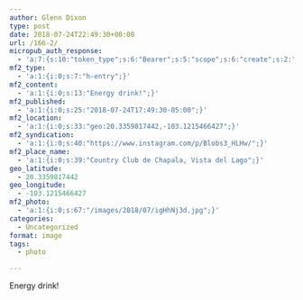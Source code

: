 ```yaml
---
author: Glenn Dixon
type: post
date: 2018-07-24T22:49:30+00:00
url: /166-2/
micropub_auth_response:
  - 'a:7:{s:10:"token_type";s:6:"Bearer";s:5:"scope";s:6:"create";s:2:"me";s:28:"https://glenn.thedixons.net/";s:9:"issued_by";s:55:"https://glenn.thedixons.net/wp-json/indieauth/1.0/token";s:9:"client_id";s:23:"https://ownyourgram.com";s:9:"issued_at";i:1532300352;s:4:"user";i:1;}'
mf2_type:
  - 'a:1:{i:0;s:7:"h-entry";}'
mf2_content:
  - 'a:1:{i:0;s:13:"Energy drink!";}'
mf2_published:
  - 'a:1:{i:0;s:25:"2018-07-24T17:49:30-05:00";}'
mf2_location:
  - 'a:1:{i:0;s:33:"geo:20.3359817442,-103.1215466427";}'
mf2_syndication:
  - 'a:1:{i:0;s:40:"https://www.instagram.com/p/Blobs3_HLHw/";}'
mf2_place_name:
  - 'a:1:{i:0;s:39:"Country Club de Chapala, Vista del Lago";}'
geo_latitude:
  - 20.3359817442
geo_longitude:
  - -103.1215466427
mf2_photo:
  - 'a:1:{i:0;s:67:"/images/2018/07/igHhNj3d.jpg";}'
categories:
  - Uncategorized
format: image
tags:
  - photo

---
```

Energy drink!